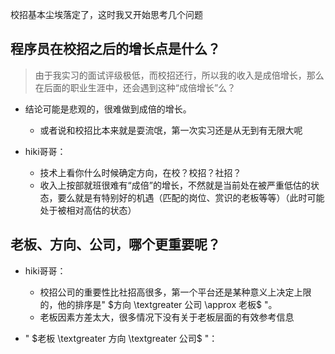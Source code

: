 校招基本尘埃落定了，这时我又开始思考几个问题

## 程序员在校招之后的增长点是什么？
>由于我实习的面试评级极低，而校招还行，所以我的收入是成倍增长，那么在后面的职业生涯中，还会遇到这种“成倍增长”么？

+ 结论可能是悲观的，很难做到成倍的增长。
	+ 或者说和校招比本来就是耍流氓，第一次实习还是从无到有无限大呢

+ hiki哥哥：
	+ 技术上看你什么时候确定方向，在校？校招？社招？
	+ 收入上按部就班很难有“成倍”的增长，不然就是当前处在被严重低估的状态，要么就是有特别好的机遇（匹配的岗位、赏识的老板等等）（此时可能处于被相对高估的状态）

## 老板、方向、公司，哪个更重要呢？

+ hiki哥哥：
	+ 校招公司的重要性比社招高很多，第一个平台还是某种意义上决定上限的，他的排序是" $方向 \textgreater 公司 \approx 老板$ "。
	+ 老板因素方差太大，很多情况下没有关于老板层面的有效参考信息

+ " $老板 \textgreater 方向 \textgreater 公司$ "：
